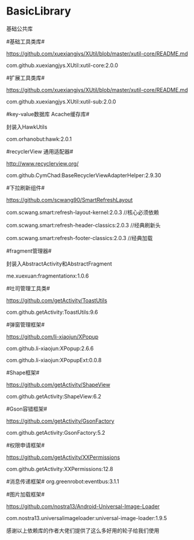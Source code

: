 # BasicLibrary
基础公共库

#基础工具类库#

https://github.com/xuexiangjys/XUtil/blob/master/xutil-core/README.md

com.github.xuexiangjys.XUtil:xutil-core:2.0.0



#扩展工具类库#

https://github.com/xuexiangjys/XUtil/blob/master/xutil-core/README.md

com.github.xuexiangjys.XUtil:xutil-sub:2.0.0

#key-value数据库 Acache缓存库#

封装入HawkUtils

com.orhanobut:hawk:2.0.1

#recyclerView 通用适配器#

http://www.recyclerview.org/

com.github.CymChad:BaseRecyclerViewAdapterHelper:2.9.30

#下拉刷新组件#

https://github.com/scwang90/SmartRefreshLayout

com.scwang.smart:refresh-layout-kernel:2.0.3      //核心必须依赖

com.scwang.smart:refresh-header-classics:2.0.3    //经典刷新头

com.scwang.smart:refresh-footer-classics:2.0.3    //经典加载

#fragment管理器#

封装入AbstractActivity和AbstractFragment

me.xuexuan:fragmentationx:1.0.6

#吐司管理工具类#

https://github.com/getActivity/ToastUtils

com.github.getActivity:ToastUtils:9.6

#弹窗管理框架#

https://github.com/li-xiaojun/XPopup

com.github.li-xiaojun:XPopup:2.6.6

com.github.li-xiaojun:XPopupExt:0.0.8

#Shape框架#

https://github.com/getActivity/ShapeView

com.github.getActivity:ShapeView:6.2

#Gson容错框架#

https://github.com/getActivity/GsonFactory

com.github.getActivity:GsonFactory:5.2

#权限申请框架#

https://github.com/getActivity/XXPermissions

com.github.getActivity:XXPermissions:12.8

#消息传递框架#
org.greenrobot:eventbus:3.1.1

#图片加载框架#

https://github.com/nostra13/Android-Universal-Image-Loader

com.nostra13.universalimageloader:universal-image-loader:1.9.5




感谢以上依赖库的作者大佬们提供了这么多好用的轮子给我们使用
